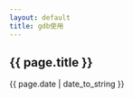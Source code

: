 ```yaml
---
layout: default
title: gdb使用
---
```

<h2>{{ page.title }}</h2>
<p>{{ page.date | date_to_string }}</p>